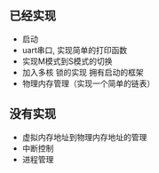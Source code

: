 ## 已经实现
- 启动
- uart串口, 实现简单的打印函数
- 实现M模式到S模式的切换
- 加入多核 锁的实现 拥有启动的框架
- 物理内存管理（实现一个简单的链表）

## 没有实现
- 虚拟内存地址到物理内存地址的管理
- 中断控制
- 进程管理

